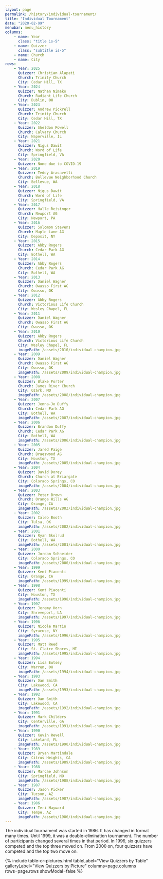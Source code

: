 ```yaml
---
layout: page
permalink: /history/individual-tournament/
title: "Individual Tournament"
date: "2020-02-09"
menubar: menu_history
columns:
    - name: Year
      class: "title is-5"
    - name: Quizzer
      class: "subtitle is-5"
    - name: Church
    - name: City
rows:
    - Year: 2025
      Quizzer: Christian Alapati
      Church: Trinity Church
      City: Cedar Hill, TX
    - Year: 2024
      Quizzer: Nathan Nimako
      Church: Radiant Life Church
      City: Dublin, OH
    - Year: 2023
      Quizzer: Andrew Pickrell
      Church: Trinity Church
      City: Cedar Hill, TX
    - Year: 2022
      Quizzer: Sheldon Powell
      Church: Calvary Church
      City: Naperville, IL
    - Year: 2021
      Quizzer: Nigus Dawit
      Church: Word of Life
      City: Springfield, VA
    - Year: 2020
      Quizzer: None due to COVID-19
    - Year: 2019
      Quizzer: Teddy Arasavelli
      Church: Bellevue Neighborhood Church
      City: Bellevue, WA
    - Year: 2018
      Quizzer: Nigus Dawit
      Church: Word of Life
      City: Springfield, VA
    - Year: 2017
      Quizzer: Halle Reisinger
      Church: Newport AG
      City: Newport, PA
    - Year: 2016
      Quizzer: Solomon Stevens
      Church: Maple Lane AG
      City: Deposit, NY
    - Year: 2015
      Quizzer: Abby Rogers
      Church: Cedar Park AG
      City: Bothell, WA
    - Year: 2014
      Quizzer: Abby Rogers
      Church: Cedar Park AG
      City: Bothell, WA
    - Year: 2013
      Quizzer: Daniel Wagner
      Church: Owasso First AG
      City: Owasso, OK
    - Year: 2012
      Quizzer: Abby Rogers
      Church: Victorious Life Church
      City: Wesley Chapel, FL
    - Year: 2011
      Quizzer: Daniel Wagner
      Church: Owasso First AG
      City: Owasso, OK
    - Year: 2010
      Quizzer: Abby Rogers
      Church: Victorious Life Church
      City: Wesley Chapel, FL
      imagePath: /assets/2010/individual-champion.jpg
    - Year: 2009
      Quizzer: Daniel Wagner
      Church: Owasso First AG
      City: Owasso, OK
      imagePath: /assets/2009/individual-champion.jpg
    - Year: 2008
      Quizzer: Blake Porter
      Church: James River Church
      City: Ozark, MO
      imagePath: /assets/2008/individual-champion.jpg
    - Year: 2007
      Quizzer: Jenna-Jo Duffy
      Church: Cedar Park AG
      City: Bothell, WA
      imagePath: /assets/2007/individual-champion.jpg
    - Year: 2006
      Quizzer: Brandon Duffy
      Church: Cedar Park AG
      City: Bothell, WA
      imagePath: /assets/2006/individual-champion.jpg
    - Year: 2005
      Quizzer: Jared Paige
      Church: Braeswood AG
      City: Houston, TX
      imagePath: /assets/2005/individual-champion.jpg
    - Year: 2004
      Quizzer: David Dorey
      Church: Church at Briargate
      City: Colorado Springs, CO
      imagePath: /assets/2004/individual-champion.jpg
    - Year: 2003
      Quizzer: Peter Brown
      Church: Orange Hills AG
      City: Orange, CA
      imagePath: /assets/2003/individual-champion.jpg
    - Year: 2002
      Quizzer: Caleb Booth
      City: Tulsa, OK
      imagePath: /assets/2002/individual-champion.jpg
    - Year: 2001
      Quizzer: Ryan Skolrud
      City: Bothell, WA
      imagePath: /assets/2001/individual-champion.jpg
    - Year: 2000
      Quizzer: Jordan Schneider
      City: Colorado Springs, CO
      imagePath: /assets/2000/individual-champion.jpg
    - Year: 1999
      Quizzer: Kent Piacenti
      City: Orange, CA
      imagePath: /assets/1999/individual-champion.jpg
    - Year: 1998
      Quizzer: Kent Piacenti
      City: Houston, TX
      imagePath: /assets/1998/individual-champion.jpg
    - Year: 1997
      Quizzer: Jeremy Horn
      City: Shreveport, LA
      imagePath: /assets/1997/individual-champion.jpg
    - Year: 1996
      Quizzer: Nicole Martin
      City: Syracuse, NY
      imagePath: /assets/1996/individual-champion.jpg
    - Year: 1995
      Quizzer: Matt Reed
      City: St. Claire Shores, MI
      imagePath: /assets/1995/individual-champion.jpg
    - Year: 1994
      Quizzer: Lisa Eutsey
      City: Warren, OH
      imagePath: /assets/1994/individual-champion.jpg
    - Year: 1993
      Quizzer: Dan Smith
      City: Lakewood, CA
      imagePath: /assets/1993/individual-champion.jpg
    - Year: 1992
      Quizzer: Dan Smith
      City: Lakewood, CA
      imagePath: /assets/1992/individual-champion.jpg
    - Year: 1991
      Quizzer: Mark Childers
      City: Centerville, GA
      imagePath: /assets/1991/individual-champion.jpg
    - Year: 1990
      Quizzer: Kevin Revell
      City: Lakeland, FL
      imagePath: /assets/1990/individual-champion.jpg
    - Year: 1989
      Quizzer: Bryan Martindale
      City: Citrus Heights, CA
      imagePath: /assets/1989/individual-champion.jpg
    - Year: 1988
      Quizzer: Marcae Johnson
      City: Springfield, MO
      imagePath: /assets/1988/individual-champion.jpg
    - Year: 1987
      Quizzer: Jason Picker
      City: Tucson, AZ
      imagePath: /assets/1987/individual-champion.jpg
    - Year: 1986
      Quizzer: Teri Hayward
      City: Tempe, AZ
      imagePath: /assets/1986/individual-champion.jpg
---
```


The individual tournament was started in 1986. It has changed in format many times. Until 1999, it was a double-elimination tournament. The number of participants changed several times in that period. In 1999, six quizzers competed and the top three moved on. From 2000 on, four quizzers have competed and the top two move on.

{% include table-or-pictures.html
     tableLabel="View Quizzers by Table"
     galleryLabel="View Quizzers by Picture"
     columns=page.columns
     rows=page.rows
     showModal=false %}
